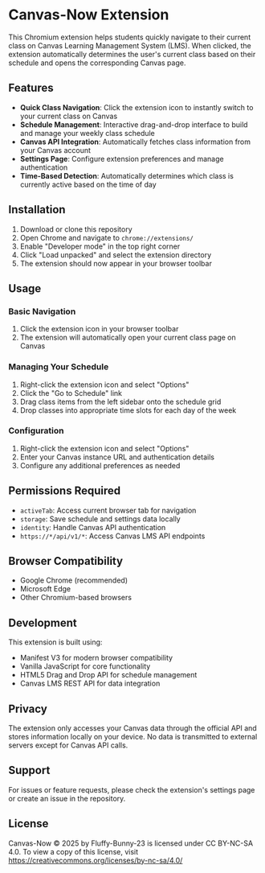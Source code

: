 # Canvas-Now Extension

This Chromium extension helps students quickly navigate to their current class on Canvas Learning Management System (LMS). When clicked, the extension automatically determines the user's current class based on their schedule and opens the corresponding Canvas page.

## Features

- **Quick Class Navigation**: Click the extension icon to instantly switch to your current class on Canvas
- **Schedule Management**: Interactive drag-and-drop interface to build and manage your weekly class schedule
- **Canvas API Integration**: Automatically fetches class information from your Canvas account
- **Settings Page**: Configure extension preferences and manage authentication
- **Time-Based Detection**: Automatically determines which class is currently active based on the time of day

## Installation

1. Download or clone this repository
2. Open Chrome and navigate to `chrome://extensions/`
3. Enable "Developer mode" in the top right corner
4. Click "Load unpacked" and select the extension directory
5. The extension should now appear in your browser toolbar

## Usage

### Basic Navigation

1. Click the extension icon in your browser toolbar
2. The extension will automatically open your current class page on Canvas

### Managing Your Schedule

1. Right-click the extension icon and select "Options"
2. Click the "Go to Schedule" link
3. Drag class items from the left sidebar onto the schedule grid
4. Drop classes into appropriate time slots for each day of the week

### Configuration

1. Right-click the extension icon and select "Options"
2. Enter your Canvas instance URL and authentication details
3. Configure any additional preferences as needed

## Permissions Required

- `activeTab`: Access current browser tab for navigation
- `storage`: Save schedule and settings data locally
- `identity`: Handle Canvas API authentication
- `https://*/api/v1/*`: Access Canvas LMS API endpoints

## Browser Compatibility

- Google Chrome (recommended)
- Microsoft Edge
- Other Chromium-based browsers

## Development

This extension is built using:

- Manifest V3 for modern browser compatibility
- Vanilla JavaScript for core functionality
- HTML5 Drag and Drop API for schedule management
- Canvas LMS REST API for data integration

## Privacy

The extension only accesses your Canvas data through the official API and stores information locally on your device. No data is transmitted to external servers except for Canvas API calls.

## Support

For issues or feature requests, please check the extension's settings page or create an issue in the repository.

## License

Canvas-Now  © 2025 by Fluffy-Bunny-23 is licensed under CC BY-NC-SA 4.0. To view a copy of this license, visit <https://creativecommons.org/licenses/by-nc-sa/4.0/>
